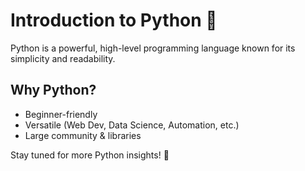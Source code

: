 # Introduction to Python 🐍

Python is a powerful, high-level programming language known for its simplicity and readability. 

## Why Python?
- Beginner-friendly
- Versatile (Web Dev, Data Science, Automation, etc.)
- Large community & libraries

Stay tuned for more Python insights! 🚀
